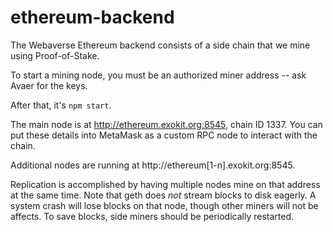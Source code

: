 # ethereum-backend

The Webaverse Ethereum backend consists of a side chain that we mine using Proof-of-Stake.

To start a mining node, you must be an authorized miner address -- ask Avaer for the keys.

After that, it's `npm start`.

The main node is at http://ethereum.exokit.org:8545, chain ID 1337. You can put these details into MetaMask as a custom RPC node to interact with the chain.

Additional nodes are running at http://ethereum[1-n].exokit.org:8545.

Replication is accomplished by having multiple nodes mine on that address at the same time. Note that geth does _not_ stream blocks to disk eagerly. A system crash will lose blocks on that node, though other miners will not be affects. To save blocks, side miners should be periodically restarted.

